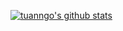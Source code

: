 [![tuanngo's github stats](https://github-readme-stats.vercel.app/api?username=tuanngo&show_icons=true)](https://github.com/tuanngo)
